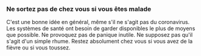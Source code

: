 ### Ne sortez pas de chez vous si vous êtes malade

C'est une bonne idée en général, même s'il ne s'agit pas du coronavirus. Les systèmes de santé ont besoin de garder disponibles le plus de moyens que possible. Ne provoquez pas de panique inutile. Ne supposez pas qu'il s'agit d'un simple rhume. Restez absolument chez vous si vous avez de la fièvre ou si vous toussez.
